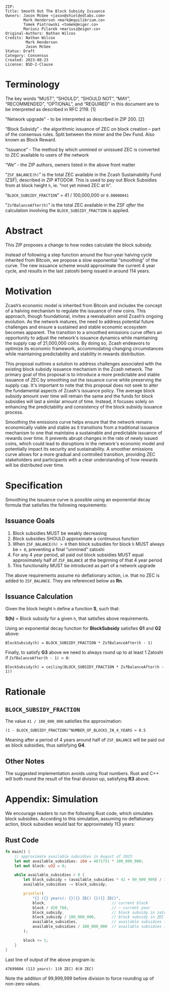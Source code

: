 ```
ZIP: 
Title: Smooth Out The Block Subsidy Issuance
Owners: Jason McGee <jason@shieldedlabs.com>
        Mark Henderson <mark@equilibrium.co>
        Tomek Piotrowski <tomek@eiger.co>
        Mariusz Pilarek <mariusz@eiger.co>
Original-Authors: Nathan Wilcox
Credits: Nathan Wilcox
         Mark Henderson
         Jason McGee
Status: Draft
Category: Consensus
Created: 2023-08-23
License: BSD-2-Clause
```

# Terminology

The key words “MUST”, “SHOULD”, “SHOULD NOT”, “MAY”, “RECOMMENDED”, “OPTIONAL”,
and “REQUIRED” in this document are to be interpreted as described in RFC 2119. [1]

"Network upgrade" - to be interpreted as described in ZIP 200. [2]

“Block Subsidy” - the algorithmic issuance of ZEC on block creation – part of
the consensus rules. Split between the miner and the Dev Fund. Also known as Block Reward.

“Issuance” - The method by which unmined or unissued ZEC is converted to ZEC available
to users of the network

“We” - the ZIP authors, owners listed in the above front matter

“`ZSF_BALANCE(h)`” is the total ZEC available in the Zcash Sustainability Fund (ZSF),
described in ZIP #TODO#. This is used to pay out Block Subsidies from at block height
`h`, ie. “not yet mined ZEC at h”.

“`BLOCK_SUBSIDY_FRACTION`” = 41 / 100,000,000 or `0.00000041`

"`ZsfBalanceAfter(h)`" is the total ZEC available in the ZSF _after_ the calculation
involving the `BLOCK_SUBSIDY_FRACTION` is applied.

# Abstract

This ZIP proposes a change to how nodes calculate the block subsidy.

Instead of following a step function around the four-year halving cycle inherited
from Bitcoin, we propose a slow exponential “smoothing” of the curve. The new issuance
scheme would approximate the current 4 year cycle, and results in the last
zatoshi being issued in around 114 years.

# Motivation

Zcash’s economic model is inherited from Bitcoin and includes the concept of a halving
mechanism to regulate the issuance of new coins. This approach, though foundational, invites
a reevaluation amid Zcash’s ongoing evolution. As the network matures, the need to address
potential future challenges and ensure a sustained and stable economic ecosystem becomes
apparent. The transition to a smoothed emissions curve offers an opportunity to adjust the network's
issuance dynamics while maintaining the supply cap of 21,000,000 coins. By doing so, Zcash
endeavors to optimize its economic framework, accommodating changing circumstances while
maintaining predictability and stability in rewards distribution.

This proposal outlines a solution to address challenges associated with the existing block
subsidy issuance mechanism in the Zcash network. The primary goal of this proposal is to
introduce a more predictable and stable issuance of ZEC by smoothing out the issuance
curve while preserving the supply cap. It's important to note that this proposal does
not seek to alter the fundamental aspects of Zcash's issuance policy. The average block
subsidy amount over time will remain the same and the funds for block subsidies will last
a similar amount of time. Instead, it focuses solely on enhancing the predictability
and consistency of the block subsidy issuance process.

Smoothing the emissions curve helps ensure that the network remains economically
viable and stable as it transitions from a traditional issuance mechanism to one
that maintains a sustainable and predictable issuance of rewards over time. It
prevents abrupt changes in the rate of newly issued coins, which could lead to
disruptions in the network's economic model and potentially impact its security
and sustainability. A smoother emissions curve allows for a more gradual and controlled
transition, providing ZEC stakeholders and participants with a clear understanding of
how rewards will be distributed over time.



# Specification

Smoothing the issuance curve is possible using an exponential decay formula that
satisfies the following requirements:

## Issuance Goals

1. Block subsidies MUST be weakly decreasing
2. Block subsidies SHOULD approximate a continuous function
3. When `ZSF_BALANCE(h) > 0` then block subsidies for block `h`
MUST always be `> 0`, preventing a final “unmined” zatoshi
4. For any 4 year period, all paid out block subsidies MUST equal approximately
half of `ZSF_BALANCE` at the beginning of that 4 year period
5. This functionality MUST be introduced as part of a network upgrade

The above requirements assume no deflationary action, i.e. that no ZEC is added
to `ZSF_BALANCE`. They are referenced below as **Rn**.

## Issuance Calculation

Given the block height `h` define a function **S**, such that:

**S(h)** = Block subsidy for a given `h`, that satisfies above requirements.

Using an exponential decay function for **BlockSubsidy** satisfies **G1** and **G2** above:

`BlockSubsidy(h) = BLOCK_SUBSIDY_FRACTION * ZsfBalanceAfter(h - 1)`

Finally, to satisfy **G3** above we need to always round up to at least 1 Zatoshi
if `ZsfBalanceAfter(h - 1) > 0`:

`BlockSubsidy(h) = ceiling(BLOCK_SUBSIDY_FRACTION * ZsfBalanceAfter(h - 1))`

# Rationale

## `BLOCK_SUBSIDY_FRACTION`

The value `41 / 100_000_000` satisfies the approximation:

`(1 - BLOCK_SUBSIDY_FRACTION)^NUMBER_OF_BLOCKS_IN_4_YEARS ≈ 0.5`

Meaning after a period of 4 years around half of `ZSF_BALANCE` will be paid out
as block subsidies, thus satisfying **G4**.


## Other Notes

The suggested implementation avoids using float numbers. Rust and C++ will both round
the result of the final division up, satisfying **R3** above.

# Appendix: Simulation

We encourage readers to run the following Rust code, which simulates block subsidies.
According to this simulation, assuming no deflationary action, block subsidies would
last for approximately 113 years:

## Rust Code

```rust
fn main() {
    // approximate available subsidies in August of 2023
    let mut available_subsidies: i64 = 4671731 * 100_000_000;
    let mut block: u32 = 0;

    while available_subsidies > 0 { 
        let block_subsidy = (available_subsidies * 41 + 99_999_999) / 100_000_000;
        available_subsidies -= block_subsidy;

        println!(
            "{} ({} years): {}({} ZEC) {}({} ZEC)",
            block,                             // current block
            block / 420_768,                   // ~ current year
            block_subsidy,                     // block subsidy in zatoshis
            block_subsidy / 100_000_000,       // block subsidy in ZEC
            available_subsidies,               // available subsidies in zatoshis
            available_subsidies / 100_000_000  // available subsidies in ZEC
        );

        block += 1;
    }   
}
```

Last line of output of the above program is:

`47699804 (113 years): 1(0 ZEC) 0(0 ZEC)`

Note the addition of 99,999,999 before division to force rounding up of non-zero values.
